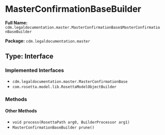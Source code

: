 # MasterConfirmationBaseBuilder

**Full Name:** `cdm.legaldocumentation.master.MasterConfirmationBase$MasterConfirmationBaseBuilder`

**Package:** `cdm.legaldocumentation.master`

## Type: Interface

### Implemented Interfaces

- `cdm.legaldocumentation.master.MasterConfirmationBase`
- `com.rosetta.model.lib.RosettaModelObjectBuilder`

### Methods

#### Other Methods

- `void process(RosettaPath arg0, BuilderProcessor arg1)`
- `MasterConfirmationBaseBuilder prune()`

